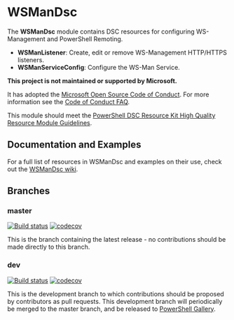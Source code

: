 # WSManDsc

The **WSManDsc** module contains DSC resources for configuring WS-Management and
PowerShell Remoting.

- **WSManListener**: Create, edit or remove WS-Management HTTP/HTTPS listeners.
- **WSManServiceConfig**: Configure the WS-Man Service.

**This project is not maintained or supported by Microsoft.**

It has adopted the [Microsoft Open Source Code of Conduct](https://opensource.microsoft.com/codeofconduct/).
For more information see the [Code of Conduct FAQ](https://opensource.microsoft.com/codeofconduct/faq/).

This module should meet the [PowerShell DSC Resource Kit High Quality Resource
Module Guidelines](https://github.com/PowerShell/DscResources/blob/master/HighQualityModuleGuidelines.md).

## Documentation and Examples

For a full list of resources in WSManDsc and examples on their use, check out
the [WSManDsc wiki](https://github.com/PlagueHO/WSManDsc/wiki).

## Branches

### master

[![Build status](https://ci.appveyor.com/api/projects/status/lppuhbyqkwoect24/branch/master?svg=true)](https://ci.appveyor.com/project/PlagueHO/wsmandsc/branch/master)
[![codecov](https://codecov.io/gh/PowerShell/WSManDsc/branch/master/graph/badge.svg)](https://codecov.io/gh/PlagueHO/WSManDsc/branch/master)

This is the branch containing the latest release - no contributions should be made
directly to this branch.

### dev

[![Build status](https://ci.appveyor.com/api/projects/status/lppuhbyqkwoect24/branch/dev?svg=true)](https://ci.appveyor.com/project/PlagueHO/wsmandsc/branch/dev)
[![codecov](https://codecov.io/gh/PlagueHO/WSManDsc/branch/dev/graph/badge.svg)](https://codecov.io/gh/PowerShell/WSManDsc/branch/dev)

This is the development branch to which contributions should be proposed by contributors
as pull requests. This development branch will periodically be merged to the master
branch, and be released to [PowerShell Gallery](https://www.powershellgallery.com/).
